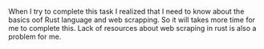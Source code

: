 When I try to complete this task I realized that I need to know about the basics oof Rust language and web scrapping. So it will takes more time for me to complete this. Lack of resources about web scraping in rust is also a problem for me.
